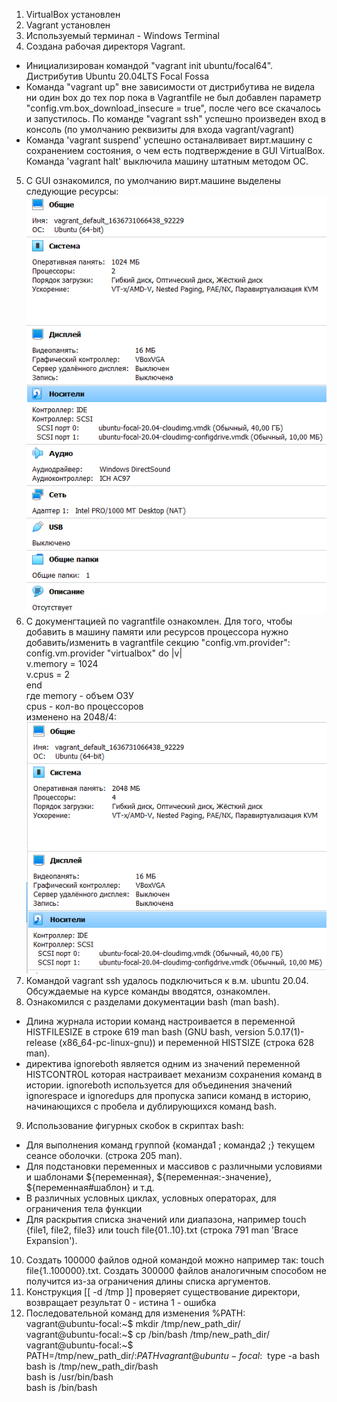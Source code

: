 1. VirtualBox установлен  
2. Vagrant установлен  
3. Используемый терминал - Windows Terminal  
4. Создана рабочая директоря Vagrant. 
 - Инициализирован командой "vagrant init ubuntu/focal64". Дистрибутив Ubuntu 20.04LTS Focal Fossa  
 - Команда "vagrant up" вне зависимости от дистрибутива не видела ни один box до тех пор пока в Vagrantfile не был добавлен параметр "config.vm.box_download_insecure = true", после чего все скачалось и запустилось. По команде "vagrant ssh" успешно произведен вход в консоль (по умолчанию реквизиты для входа vagrant/vagrant)  
 - Команда 'vagrant suspend' успешно останалвивает вирт.машину с сохранением состояния, о чем есть подтверждение в GUI VirtualBox. Команда 'vagrant halt' выключила машину штатным методом ОС.  
5. С GUI ознакомился, по умолчанию вирт.машине выделены следующие ресурсы:  
![res](img/img3-1-1.PNG)
6. С докуменгтацией по vagrantfile ознакомлен. Для того, чтобы добавить в машину памяти или ресурсов процессора нужно добавить/изменить в vagrantfile секцию "config.vm.provider":  
config.vm.provider "virtualbox" do |v|  
  v.memory = 1024  
  v.cpus = 2  
end  
где memory - объем ОЗУ  
    cpus   - кол-во процессоров  
изменено на 2048/4:  
![res](img/img3-1-2.PNG)  
7. Командой vagrant ssh удалось подключиться к в.м. ubuntu 20.04. Обсуждаемые на курсе команды вводятся, ознакомлен.  
8. Ознакомился с разделами документации bash (man bash).  
- Длина журнала истории команд настроивается в переменной HISTFILESIZE в строке 619 man bash (GNU bash, version 5.0.17(1)-release (x86_64-pc-linux-gnu)) и переменной HISTSIZE (строка 628 man).   
- директива ignoreboth является одним из значений переменной HISTCONTROL которая настраивает механизм сохранения команд в истории. ignoreboth используется для объединения значений ignorespace и ignoredups для пропуска записи команд в историю, начинающихся с пробела и дублирующихся команд bash. 
9. Использование фигурных скобок в скриптах bash:
- Для выполнения команд группой {команда1 ; команда2 ;} текущем сеансе оболочки. (строка 205 man). 
- Для подстановки переменных и массивов с различными условиями и шаблонами ${переменная}, ${переменная:-значение}, ${переменная#шаблон} и т.д.  
- В различных условных циклах, условных операторах, для ограничения тела функции
- Для раскрытия списка значений или диапазона, например touch {file1, file2, file3} или touch file{01..10}.txt (строка 791 man 'Brace Expansion'). 
10. Создать 100000 файлов одной командой можно например так: touch file{1..100000}.txt. 
    Создать 300000 файлов аналогичным способом не получится из-за ограничения длины списка аргументов. 
11. Конструкция [[ -d /tmp ]] проверяет существование директори, возвращает результат 0 - истина 1 - ошибка
12. Последовательной команд для изменения %PATH:  
vagrant@ubuntu-focal:~$ mkdir /tmp/new_path_dir/  
vagrant@ubuntu-focal:~$ cp /bin/bash /tmp/new_path_dir/  
vagrant@ubuntu-focal:~$ PATH=/tmp/new_path_dir/:$PATH  
vagrant@ubuntu-focal:~$ type -a bash  
bash is /tmp/new_path_dir/bash  
bash is /usr/bin/bash  
bash is /bin/bash  
